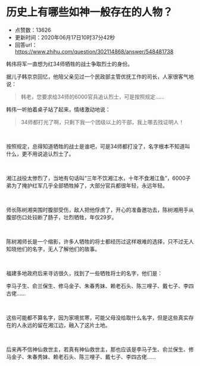# 历史上有哪些如神一般存在的人物？
- 点赞数：13626
- 更新时间：2020年06月17日10时37分42秒
- 回答url：https://www.zhihu.com/question/302114868/answer/548481738
<body>
 <p data-pid="qyVPE8aj">韩伟将军一直想为红34师牺牲的战士争取烈士的身份。</p>
 <p data-pid="bf3iYb62">据儿子韩京京回忆，他陪父亲见过一个民政部主管优抚工作的司长，人家很客气地说：</p>
 <blockquote data-pid="ns-3UiYG">
  韩老，您要求给34师的6000官兵追认烈士，可是按照规定……
 </blockquote>
 <p data-pid="T0JmFl7R">韩伟一听拍着桌子站了起来，情绪激动地说：</p>
 <blockquote data-pid="6CMLMown">
  34师都打光了啊，只剩下我一个团级以上的干部，我上哪去找证明人！
 </blockquote>
 <p class="ztext-empty-paragraph"><br></p>
 <p data-pid="nfxtqTBg">按照规定，总得知道牺牲的战士是谁吧，可是34师都打没了，名字根本不知道叫什么，更不用说追认烈士了。</p>
 <p class="ztext-empty-paragraph"><br></p>
 <p data-pid="rGtBLvIS">湘江战役太惨烈了，当地有句话叫“三年不饮湘江水，十年不食湘江鱼”，6000子弟为了掩护红军几乎全部牺牲掉了，大部分官兵都很年轻，永远年轻。</p>
 <p class="ztext-empty-paragraph"><br></p>
 <p data-pid="oWaIcK5l">师长陈树湘突围时腹部受伤，敌人把他俘虏了，开心的准备邀功去，陈树湘用手从腹部伤口处铰断了肠子，壮烈牺牲，年仅29岁。</p>
 <p class="ztext-empty-paragraph"><br></p>
 <p data-pid="5pS4nIsh">陈树湘师长是一个缩影，许多人牺牲的将士都经历过这样艰难的选择，只不过无人知晓他们的名字，无人了解他们的故事。</p>
 <p class="ztext-empty-paragraph"><br></p>
 <p data-pid="Gaiq3orM">福建多地政府后来寻访很久，找到了一些牺牲将士的名字，他们是：</p>
 <p data-pid="6A5k6Nzr">李马子生、俞兰保生、修马金子、朱春秀妹、赖老石头、陈三哩子、戴七子、李四古佬……</p>
 <p class="ztext-empty-paragraph"><br></p>
 <p data-pid="gC4XPw0t">这些可能都不算名字，因为家境贫寒，可能父母没给取什么名字，但是这些真实存在的人永远的留在湘江边，融入了这片土地。</p>
 <p class="ztext-empty-paragraph"><br></p>
 <p data-pid="creW1K58">后来再不信神仙救世主，若真有神仙救世主，那也应该是李马子生、俞兰保生、修马金子、朱春秀妹、赖老石头、陈三哩子、戴七子、李四古佬……</p>
 <p></p>
 <p></p>
</body>